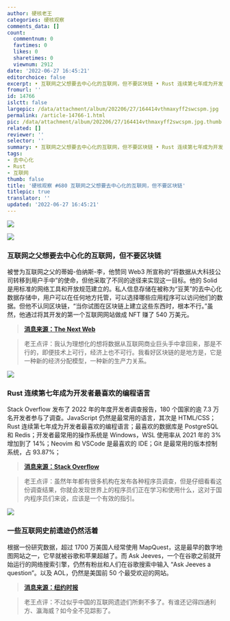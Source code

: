 ```yaml
---
author: 硬核老王
categories: 硬核观察
comments_data: []
count:
  commentnum: 0
  favtimes: 0
  likes: 0
  sharetimes: 0
  viewnum: 2912
date: '2022-06-27 16:45:21'
editorchoice: false
excerpt: • 互联网之父想要去中心化的互联网，但不要区块链 • Rust 连续第七年成为开发者最喜欢的编程语言 • 一些互联网史前遗迹仍然活着
fromurl: ''
id: 14766
islctt: false
largepic: /data/attachment/album/202206/27/164414vthmaxyff2swcspm.jpg
permalink: /article-14766-1.html
pic: /data/attachment/album/202206/27/164414vthmaxyff2swcspm.jpg.thumb.jpg
related: []
reviewer: ''
selector: ''
summary: • 互联网之父想要去中心化的互联网，但不要区块链 • Rust 连续第七年成为开发者最喜欢的编程语言 • 一些互联网史前遗迹仍然活着
tags:
- 去中心化
- Rust
- 互联网
thumb: false
title: '硬核观察 #680 互联网之父想要去中心化的互联网，但不要区块链'
titlepic: true
translator: ''
updated: '2022-06-27 16:45:21'
---
```


![](/data/attachment/album/202206/27/164414vthmaxyff2swcspm.jpg)


![](/data/attachment/album/202206/27/164424qaa3vp53oop5a4pa.jpg)


### 互联网之父想要去中心化的互联网，但不要区块链


被誉为互联网之父的蒂姆-伯纳斯-李，他赞同 Web3 所宣称的“将数据从大科技公司转移到用户手中”的使命，但他采取了不同的途径来实现这一目标。他的 Solid 是用标准的网络工具和开放规范建立的。私人信息存储在被称为“豆荚”的去中心化数据存储中，用户可以在任何地方托管，可以选择哪些应用程序可以访问他们的数据。但他不认同区块链，“当你试图在区块链上建立这些东西时，根本不行。”虽然，他通过将其开发的第一个互联网网站做成 NFT 赚了 540 万美元。



> 
> **[消息来源：The Next Web](https://thenextweb.com/news/web-inventor-tim-berners-lee-screw-web3-my-decentralized-internet-doesnt-need-blockchain)**
> 
> 
> 



> 
> 老王点评：我认为理想化的想将数据从互联网商业巨头手中拿回来，那是不行的，即便技术上可行，经济上也不可行。我看好区块链的是地方是，它是一种新的经济分配模型，一种新的生产力关系。
> 
> 
> 


![](/data/attachment/album/202206/27/164446zhyyil75iz35jyxz.jpg)


### Rust 连续第七年成为开发者最喜欢的编程语言


Stack Overflow 发布了 2022 年的年度开发者调查报告，180 个国家的逾 7.3 万名开发者参与了调查。JavaScript 仍然是最常用的语言，其次是 HTML/CSS；Rust 连续第七年成为开发者最喜欢的编程语言；最喜欢的数据库是 PostgreSQL 和 Redis；开发者最常用的操作系统是 Windows，WSL 使用率从 2021 年的 3% 增加到了 14%；Neovim 和 VSCode 是最喜欢的 IDE；Git 是最常用的版本控制系统，占 93.87%；



> 
> **[消息来源：Stack Overflow](https://survey.stackoverflow.co/2022/)**
> 
> 
> 



> 
> 老王点评：虽然年年都有很多机构在发布各种程序员调查，但是仔细看看这份调查结果，你就会发现世界上的程序员们正在学习和使用什么，这对于国内程序员们来说，应该是一个有效的指引。
> 
> 
> 


![](/data/attachment/album/202206/27/164501n11ppvg5vvwyi1y2.jpg)


### 一些互联网史前遗迹仍然活着


根据一份研究数据，超过 1700 万美国人经常使用 MapQuest，这是最早的数字地图网站之一，它早就被谷歌和苹果超越了。而 Ask Jeeves，一个在谷歌之前就开始运行的网络搜索引擎，仍然有粉丝和人们在谷歌搜索中输入 “Ask Jeeves a question”。以及 AOL，仍然是美国前 50 个最受欢迎的网站。



> 
> **[消息来源：纽约时报](https://www.nytimes.com/2022/06/21/technology/mapquest-internet-zombies.html)**
> 
> 
> 



> 
> 老王点评：不过似乎中国的互联网遗迹们所剩不多了。有谁还记得四通利方、瀛海威？如今全不见踪影了。
> 
> 
>
